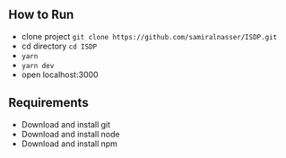 ## How to Run

- clone project `git clone https://github.com/samiralnasser/ISDP.git`
- cd directory `cd ISDP`
- `yarn`
- `yarn dev`
- open localhost:3000

## Requirements

- Download and install git
- Download and install node
- Download and install npm